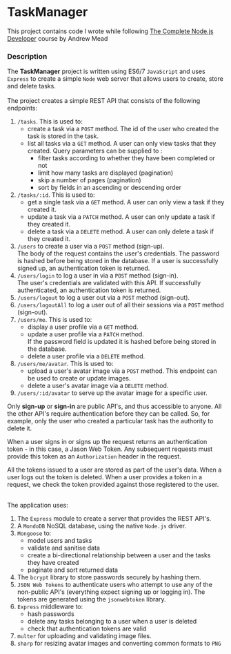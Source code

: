 # TaskManager
This project contains code I wrote while following [The Complete Node.js Developer](https://www.udemy.com/the-complete-nodejs-developer-course-2) course by Andrew Mead

### Description
The __TaskManager__ project is written using ES6/7 `JavaScript` and uses `Express` to create a simple `Node` web server that allows users to create, store and delete tasks.
<br><br>The project creates a simple REST API that consists of the following endpoints:
1. `/tasks`. This is used to:
   - create a task via a `POST` method. The id of the user who created the task is stored in the task.
   - list all tasks via a `GET` method. A user can only view tasks that they created.
    Query parameters can be supplied to :
       - filter tasks according to whether they have been completed or not
       - limit how many tasks are displayed (pagination)
       - skip a number of pages (pagination)
       - sort by fields in an ascending or descending order
2. `/tasks/:id`. This is used to:
   - get a single task via a `GET` method. A user can only view a task if they created it.
   - update a task via a `PATCH` method. A user can only update a task if they created it.
   - delete a task via a `DELETE` method. A user can only delete a task if they created it.
3. `/users` to create a user via a `POST` method (sign-up).\
The body of the request contains the user's credentials. 
The password is hashed before being stored in the database.
If a user is successfully signed up, an authentication token is returned.
4. `/users/login` to log a user in via a `POST` method (sign-in).\
The user's credentials are validated with this API. 
If successfully authenticated, an authentication token is returned.
5. `/users/logout` to log a user out via a `POST` method (sign-out).
6. `/users/logoutAll` to log a user out of all their sessions via a `POST` method (sign-out).
7. `/users/me`. This is used to:
   - display a user profile via a `GET` method.
   - update a user profile via a `PATCH` method.\
    If the password field is updated it is hashed before being stored in the database.
   - delete a user profile via a `DELETE` method.
8. `/users/me/avatar`. This is used to:
   - upload a user's avatar image via a `POST` method. This endpoint can be used to create or update images.
   - delete a user's avatar image via a `DELETE` method.
9. `/users/:id/avatar` to serve up the avatar image for a specific user.

Only **sign-up** or **sign-in** are public API's, and thus accessible to anyone.
All the other API's require authentication before they can be called. So, for example, only the user who created a particular task has the authority to delete it.

When a user signs in or signs up the request returns an authentication token - in this case, a Jason Web Token. 
Any subsequent requests must provide this token as an `Authorization` header in the request.

All the tokens issued to a user are stored as part of the user's data.
When a user logs out the token is deleted.
When a user provides a token in a request, we check the token provided against those registered to the user.

<br>The application uses:
1. The `Express` module to create a server that provides the REST API's.
2. A `MondoDB` NoSQL database, using the native `Node.js` driver.
3. `Mongoose` to:
   - model users and tasks
   - validate and sanitise data
   - create a bi-directional relationship between a user and the tasks they have created
   - paginate and sort returned data
3. The `bcrypt` library to store passwords securely by hashing them. 
4. `JSON Web Tokens` to authenticate users who attempt to use any of the non-public API's 
(everything expect signing up or logging in). The tokens are generated using the `jsonwebtoken` library.
5. `Express` middleware to:
   - hash passwords
   - delete any tasks belonging to a user when a user is deleted
   - check that authentication tokens are valid
6. `multer` for uploading and validating image files.
7. `sharp` for resizing avatar images and converting common formats to `PNG`
